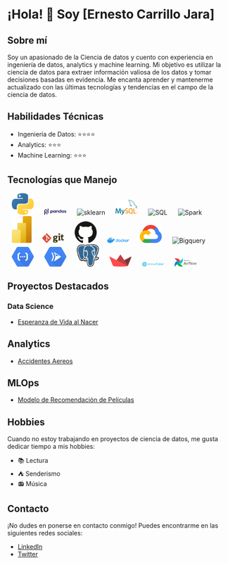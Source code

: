 # ¡Hola! 👋 Soy [Ernesto Carrillo Jara]

## Sobre mí
Soy un apasionado de la Ciencia de datos y cuento con experiencia en ingeniería de datos, analytics y machine learning. Mi objetivo es utilizar la ciencia de datos para extraer información valiosa de los datos y tomar decisiones basadas en evidencia. Me encanta aprender y mantenerme actualizado con las últimas tecnologías y tendencias en el campo de la ciencia de datos.

## Habilidades Técnicas
- Ingeniería de Datos: ⭐⭐⭐⭐
- Analytics: ⭐⭐⭐
- Machine Learning: ⭐⭐⭐

## Tecnologías que Manejo
<p float="left">
  <img src="./Icons/python.svg" alt="Python" width="50" hspace="10">
  <img src="./Icons/pandas.svg" alt="pandas" width="50" hspace="10">
  <img src="https://upload.wikimedia.org/wikipedia/commons/thumb/0/05/Scikit_learn_logo_small.svg/1200px-Scikit_learn_logo_small.svg.png" alt="sklearn" width="50" hspace="10">
  <img src="./Icons/mysql.svg" alt="MySQL" width="50" hspace="10">
  <img src="https://www.svgrepo.com/download/303229/microsoft-sql-server-logo.svg" alt="SQL" width="50" hspace="10">
  <img src="https://upload.wikimedia.org/wikipedia/commons/thumb/f/f3/Apache_Spark_logo.svg/2560px-Apache_Spark_logo.svg.png" alt="Spark" width="50" hspace="10">
  <img src="./Icons/microsoft-power-bi.svg" alt="PowerBI" width="45" hspace="10">
  <img src="./Icons/git.svg" alt="git" width="50" hspace="10">
  <img src="./Icons/github-icon.svg" alt="github-icon" width="50" hspace="10">
  <img src="./Icons/docker.svg" alt="Docker" width="50" hspace="10">
  <img src="./Icons/google-cloud.svg" alt="google-cloud" width="50" hspace="10">
  <img src="https://cdn.icon-icons.com/icons2/2699/PNG/512/google_bigquery_logo_icon_168150.png" alt="Bigquery" width="50" hspace="10">
  <img src="./Icons/google-cloud-functions.svg" alt="google-cloud-functions" width="50" hspace="10">
  <img src="./Icons/google-cloud-run.svg" alt="google-cloud-run" width="50" hspace="10">
  <img src="./Icons/postgresql.svg" alt="postgresql" width="50" hspace="10">
  <img src="./Icons/streamlit.svg" alt="streamlit" width="50" hspace="10">
  <img src="./Icons/snowflake.svg" alt="snowflake" width="50" hspace="10">
  <img src="./Icons/airflow.svg" alt="airflow" width="50" hspace="10">
</p>


## Proyectos Destacados
### Data Science
- [Esperanza de Vida al Nacer](https://github.com/CARRILLOJARA96/EsperanzaDeVida-ProyectoFinal.git)
## Analytics
- [Accidentes Aereos](https://github.com/CARRILLOJARA96/PI02_Analytics_Ernesto)
## MLOps
- [Modelo de Recomendación de Películas](https://github.com/CARRILLOJARA96/PI-MLOps-Ernesto)

## Hobbies
Cuando no estoy trabajando en proyectos de ciencia de datos, me gusta dedicar tiempo a mis hobbies:

- 📚 Lectura
- ⛺ Senderismo
- 📻 Música

## Contacto
¡No dudes en ponerse en contacto conmigo! Puedes encontrarme en las siguientes redes sociales:

- [LinkedIn](https://www.linkedin.com/in/cernestocarrilloj/)
- [Twitter](https://twitter.com/Ernesto02593577)
<!-- - [Sitio web](enlace_a_sitio_web) -->

